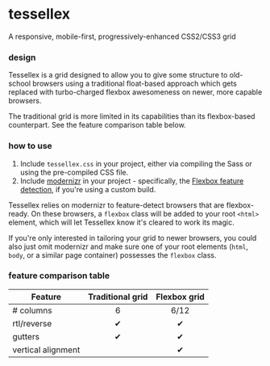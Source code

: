 # tessellex

A responsive, mobile-first, progressively-enhanced CSS2/CSS3 grid

### design

Tessellex is a grid designed to allow you to give some structure to old-school
browsers using a traditional float-based approach which gets replaced with
turbo-charged flexbox awesomeness on newer, more capable browsers.

The traditional grid is more limited in its capabilities than its flexbox-based
counterpart. See the feature comparison table below.

### how to use

1. Include `tessellex.css` in your project, either via compiling the Sass or using the pre-compiled CSS file.
2. Include [modernizr](https://modernizr.com/) in your project - specifically, the [Flexbox feature detection](https://modernizr.com/download?flexbox-setclasses&q=flex), if you're using a custom build.

Tessellex relies on modernizr to feature-detect browsers that are flexbox-ready.
On these browsers, a `flexbox` class will be added to your root `<html>` element,
which will let Tessellex know it's cleared to work its magic.

If you're only interested in tailoring your grid to newer browsers, you could also
just omit modernizr and make sure one of your root elements (`html`, `body`, or a
similar page container) possesses the `flexbox` class.

### feature comparison table

| Feature | Traditional grid | Flexbox grid |
| --- | :---: | :---: |
| # columns | 6 | 6/12 |
| rtl/reverse | &#10004; | &#10004; |
| gutters | &#10004; | &#10004; |
| vertical alignment |   | &#10004; |
